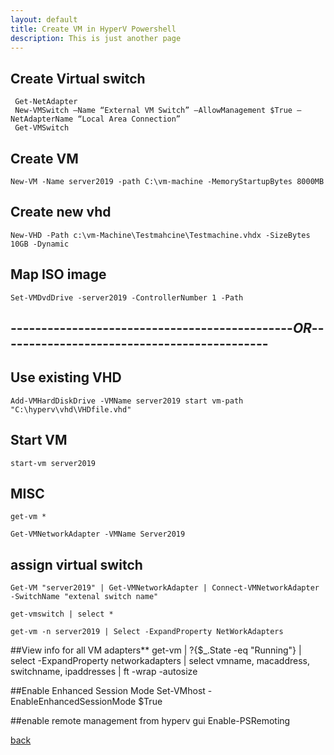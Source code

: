 ```yaml
---
layout: default
title: Create VM in HyperV Powershell
description: This is just another page
---
```


## Create Virtual switch


	 Get-NetAdapter 
	 New-VMSwitch –Name “External VM Switch” –AllowManagement $True –NetAdapterName “Local Area Connection” 
	 Get-VMSwitch 


## Create VM

	New-VM -Name server2019 -path C:\vm-machine -MemoryStartupBytes 8000MB 

## Create new vhd

	New-VHD -Path c:\vm-Machine\Testmahcine\Testmachine.vhdx -SizeBytes 10GB -Dynamic 
## Map ISO image	
	Set-VMDvdDrive -server2019 -ControllerNumber 1 -Path 					

## ----------------------------------------------*OR*--------------------------------------------

## Use existing VHD

	Add-VMHardDiskDrive -VMName server2019 start vm-path "C:\hyperv\vhd\VHDfile.vhd" 

## Start VM		

	start-vm server2019

## MISC

	get-vm *

	Get-VMNetworkAdapter -VMName Server2019

## assign virtual switch

	Get-VM "server2019" | Get-VMNetworkAdapter | Connect-VMNetworkAdapter -SwitchName "extenal switch name"		

	get-vmswitch | select *

	get-vm -n server2019 | Select -ExpandProperty NetWorkAdapters

##View info for all VM adapters**
	get-vm | ?{$_.State -eq "Running"} | select -ExpandProperty networkadapters | select vmname, macaddress, switchname, ipaddresses | ft -wrap -autosize						


##Enable Enhanced Session Mode 
	Set-VMhost -EnableEnhancedSessionMode $True						

##enable remote management from hyperv gui
	Enable-PSRemoting 									


[back](./)

